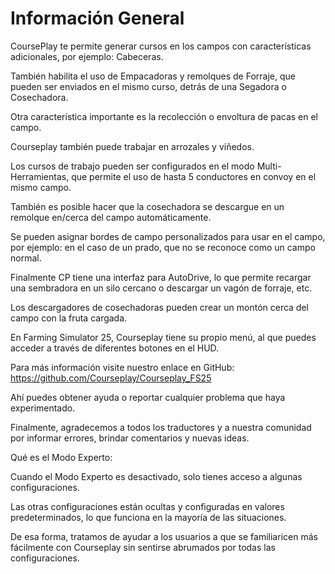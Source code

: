 # Información General

  
  
CoursePlay te permite generar cursos en los campos con características adicionales, por ejemplo: Cabeceras.  
  
También habilita el uso de Empacadoras y remolques de Forraje, que pueden ser enviados en el mismo curso, detrás de una Segadora o Cosechadora.  
  
Otra característica importante es la recolección o envoltura de pacas en el campo.  
  
Courseplay también puede trabajar en arrozales y viñedos.  
  
Los cursos de trabajo pueden ser configurados en el modo Multi-Herramientas, que permite el uso de hasta 5 conductores en convoy en el mismo campo.  
  
También es posible hacer que la cosechadora se descargue en un remolque en/cerca del campo automáticamente.  
  
Se pueden asignar bordes de campo personalizados para usar en el campo, por ejemplo: en el caso de un prado, que no se reconoce como un campo normal.  
  
Finalmente CP tiene una interfaz para AutoDrive, lo que permite recargar una sembradora en un silo cercano o descargar un vagón de forraje, etc.  
  
Los descargadores de cosechadoras pueden crear un montón cerca del campo con la fruta cargada.  
  
En Farming Simulator 25, Courseplay tiene su propio menú, al que puedes acceder a través de diferentes botones en el HUD.  
  
  
  
Para más información visite nuestro enlace en GitHub: https://github.com/Courseplay/Courseplay_FS25  
  
Ahí puedes obtener ayuda o reportar cualquier problema que haya experimentado.  
  
Finalmente, agradecemos a todos los traductores y a nuestra comunidad por informar errores, brindar comentarios y nuevas ideas.  
  
  
  
Qué es el Modo Experto:  
  
Cuando el Modo Experto es desactivado, solo tienes acceso a algunas configuraciones.  
  
Las otras configuraciones están ocultas y configuradas en valores predeterminados, lo que funciona en la mayoría de las situaciones.  
  
De esa forma, tratamos de ayudar a los usuarios a que se familiaricen más fácilmente con Courseplay sin sentirse abrumados por todas las configuraciones.  
  


